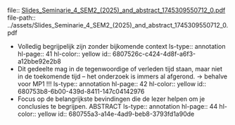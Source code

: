 file:: [Slides_Seminarie_4_SEM2_(2025)_and_abstract_1745309550712_0.pdf](../assets/Slides_Seminarie_4_SEM2_(2025)_and_abstract_1745309550712_0.pdf)
file-path:: ../assets/Slides_Seminarie_4_SEM2_(2025)_and_abstract_1745309550712_0.pdf

- Volledig begrijpelijk zijn zonder bijkomende context
  ls-type:: annotation
  hl-page:: 41
  hl-color:: yellow
  id:: 6807526c-c424-4d8f-a6f3-a12bbe92e2b8
- Dit gedeelte mag in de tegenwoordige of verleden tijd staan, maar niet in de toekomende tijd – het onderzoek is immers al afgerond. → behalve voor MP1 !!!
  ls-type:: annotation
  hl-page:: 42
  hl-color:: yellow
  id:: 680753b8-6b00-439d-8411-147c04142976
- Focus op de belangrijkste bevindingen die de lezer helpen om je conclusies te begrijpen. ABSTRACT
  ls-type:: annotation
  hl-page:: 44
  hl-color:: yellow
  id:: 680755a3-a14e-4ad9-beb8-3793fd1a90de